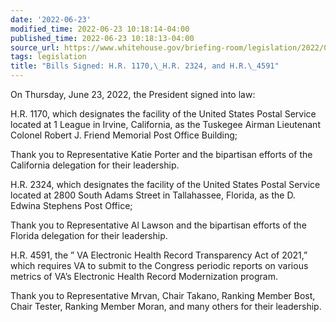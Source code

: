 ```yaml
---
date: '2022-06-23'
modified_time: 2022-06-23 10:18:14-04:00
published_time: 2022-06-23 10:18:13-04:00
source_url: https://www.whitehouse.gov/briefing-room/legislation/2022/06/23/bills-signed-h-r-1170-h-r-2324-and-h-r-4591/
tags: legislation
title: "Bills Signed: H.R. 1170,\_H.R. 2324, and H.R.\_4591"
---
```

 
On Thursday, June 23, 2022, the President signed into law:

H.R. 1170, which designates the facility of the United States Postal
Service located at 1 League in Irvine, California, as the Tuskegee
Airman Lieutenant Colonel Robert J. Friend Memorial Post Office
Building;

Thank you to Representative Katie Porter and the bipartisan efforts of
the California delegation for their leadership.

H.R. 2324, which designates the facility of the United States Postal
Service located at 2800 South Adams Street in Tallahassee, Florida, as
the D. Edwina Stephens Post Office;

Thank you to Representative Al Lawson and the bipartisan efforts of the
Florida delegation for their leadership.

H.R. 4591, the ” VA Electronic Health Record Transparency Act of 2021,”
which requires VA to submit to the Congress periodic reports on various
metrics of VA’s Electronic Health Record Modernization program.

Thank you to Representative Mrvan, Chair Takano, Ranking Member Bost,
Chair Tester, Ranking Member Moran, and many others for their
leadership.
